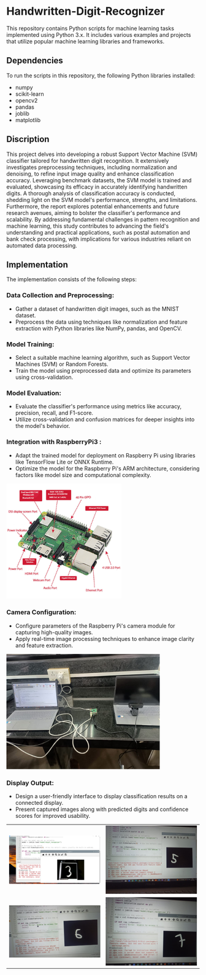 # Handwritten-Digit-Recognizer

This repository contains Python scripts for machine learning tasks implemented using Python 3.x. It includes various examples and projects that utilize popular machine learning libraries and frameworks.

## Dependencies


To run the scripts in this repository,  the following Python libraries installed:

- numpy
- scikit-learn
- opencv2
- pandas
- joblib
- matplotlib
## Discription
This project delves into developing a robust Support Vector Machine (SVM) classifier tailored for handwritten digit recognition. It extensively investigates preprocessing techniques, including normalization and denoising, to refine input image quality and enhance classification accuracy. Leveraging benchmark datasets, the SVM model is trained and evaluated, showcasing its efficacy in accurately identifying handwritten digits. A thorough analysis of classification accuracy is conducted, shedding light on the SVM model's performance, strengths, and limitations. Furthermore, the report explores potential enhancements and future research avenues, aiming to bolster the classifier's performance and scalability. By addressing fundamental challenges in pattern recognition and machine learning, this study contributes to advancing the field's understanding and practical applications, such as postal automation and bank check processing, with implications for various industries reliant on automated data processing.

## Implementation



The implementation consists of the following steps:

### Data Collection and Preprocessing:

- Gather a dataset of handwritten digit images, such as the MNIST dataset.
- Preprocess the data using techniques like normalization and feature extraction with Python libraries like NumPy, pandas, and OpenCV.

### Model Training:

- Select a suitable machine learning algorithm, such as Support Vector Machines (SVM) or Random Forests.
- Train the model using preprocessed data and optimize its parameters using cross-validation.

### Model Evaluation:

- Evaluate the classifier's performance using metrics like accuracy, precision, recall, and F1-score.
- Utilize cross-validation and confusion matrices for deeper insights into the model's behavior.

### Integration with RaspberryPi3 :

- Adapt the trained model for deployment on Raspberry Pi using libraries like TensorFlow Lite or ONNX Runtime.
- Optimize the model for the Raspberry Pi's ARM architecture, considering factors like model size and computational complexity.
<img src="https://github.com/N1r2a3j/Handwritten-Digit-Recognizer/blob/main/raspberrypi3.jpg" alt="Raspberry Pi 3" width="300"/>

### Camera Configuration:

- Configure parameters of the Raspberry Pi's camera module for capturing high-quality images.
- Apply real-time image processing techniques to enhance image clarity and feature extraction.
<img src="Images_and_Video/WhatsApp Image 2024-04-06 at 2.00.32 PM (1).jpeg" alt="Setup" width="400"/>

### Display Output:

- Design a user-friendly interface to display classification results on a connected display.
- Present captured images along with predicted digits and confidence scores for improved usability.

<table>
  <tr>
    <td>
      <img src="Images_and_Video/Capture.JPG" alt="Setup" width="400"/>
    </td>
    <td>
      <img src="Images_and_Video/img1.jpg" alt="Setup" width="400"/>
    </td>
  </tr>
  <tr>
    <td>
      <img src="Images_and_Video/img2.jpg" alt="Setup" width="400"/>
    </td>
    <td>
      <img src="Images_and_Video/img3.jpg" alt="Setup" width="400"/>
    </td>
  </tr>
</table>



